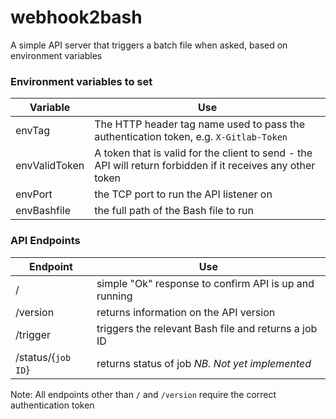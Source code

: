 # webhook2bash

A simple API server that triggers a batch file when asked, based on environment variables

### Environment variables to set
Variable | Use
--- | ---
envTag | The HTTP header tag name used to pass the authentication token, e.g. `X-Gitlab-Token`
envValidToken | A token that is valid for the client to send - the API will return forbidden if it receives any other token
envPort | the TCP port to run the API listener on
envBashfile | the full path of the Bash file to run

### API Endpoints

Endpoint | Use
--- | ---
/ | simple "Ok" response to confirm API is up and running
/version | returns information on the API version
/trigger | triggers the relevant Bash file and returns a job ID
/status/{`job ID`} | returns status of job *NB. Not yet implemented*

Note: All endpoints other than `/` and `/version` require the correct authentication token